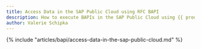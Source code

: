 ```yaml
---
title: Access Data in the SAP Public Cloud using RFC BAPI
description: How to execute BAPIs in the SAP Public Cloud using {{ productName }}
author: Valerie Schipka
---
```


{% include "articles/bapi/access-data-in-the-sap-public-cloud.md" %}
